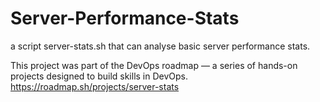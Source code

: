# Server-Performance-Stats
a script server-stats.sh that can analyse basic server performance stats.

This project was part of the DevOps roadmap — a series of hands-on projects designed to build  skills in DevOps.
https://roadmap.sh/projects/server-stats

